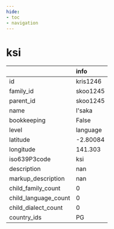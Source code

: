 ```yaml
---
hide:
- toc
- navigation
---
```

# ksi
|                      | info     |
|:---------------------|:---------|
| id                   | kris1246 |
| family_id            | skoo1245 |
| parent_id            | skoo1245 |
| name                 | I'saka   |
| bookkeeping          | False    |
| level                | language |
| latitude             | -2.80084 |
| longitude            | 141.303  |
| iso639P3code         | ksi      |
| description          | nan      |
| markup_description   | nan      |
| child_family_count   | 0        |
| child_language_count | 0        |
| child_dialect_count  | 0        |
| country_ids          | PG       |